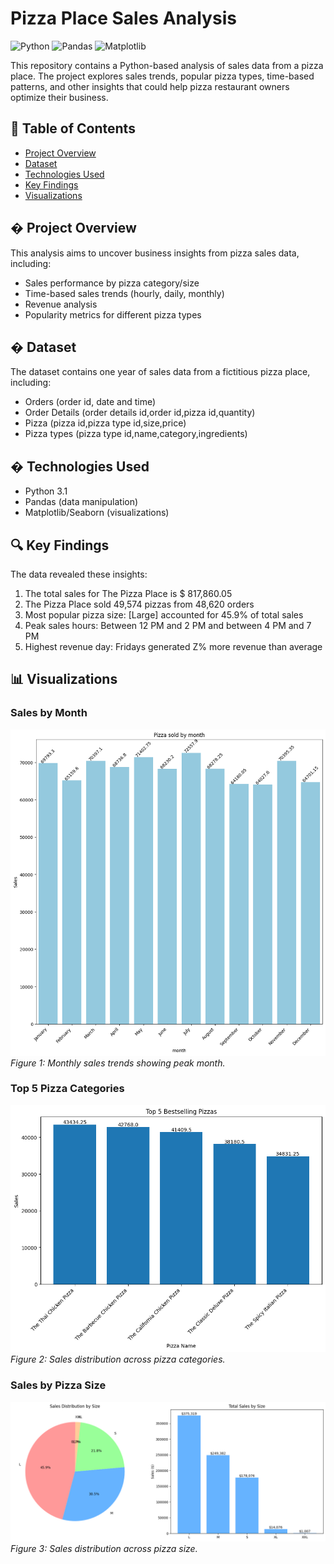 # Pizza Place Sales Analysis

![Python](https://img.shields.io/badge/Python-3.x-blue.svg)
![Pandas](https://img.shields.io/badge/Pandas-1.x-orange.svg)
![Matplotlib](https://img.shields.io/badge/Matplotlib-3.x-green.svg)

This repository contains a Python-based analysis of sales data from a pizza place. The project explores sales trends, popular pizza types, time-based patterns, and other insights that could help pizza restaurant owners optimize their business.

## 📌 Table of Contents
- [Project Overview](#project-overview)
- [Dataset](#dataset)
- [Technologies Used](#technologies-used)
- [Key Findings](#key-findings)
- [Visualizations](#visualizations)

## � Project Overview
This analysis aims to uncover business insights from pizza sales data, including:
- Sales performance by pizza category/size
- Time-based sales trends (hourly, daily, monthly)
- Revenue analysis
- Popularity metrics for different pizza types

## � Dataset
The dataset contains one year of sales data from a fictitious pizza place, including:
- Orders (order id, date and time)
- Order Details (order details id,order id,pizza id,quantity)
- Pizza (pizza id,pizza type id,size,price)
- Pizza types (pizza type id,name,category,ingredients)

## � Technologies Used
- Python 3.1
- Pandas (data manipulation)
- Matplotlib/Seaborn (visualizations)

## 🔍 Key Findings
The data revealed these insights:
1. The total sales for The Pizza Place is $ 817,860.05
2. The Pizza Place sold 49,574 pizzas from 48,620 orders
3. Most popular pizza size: [Large] accounted for 45.9% of total sales
4. Peak sales hours: Between 12 PM and 2 PM and between 4 PM and 7 PM
5. Highest revenue day: Fridays generated Z% more revenue than average

## 📊 Visualizations

### Sales by Month
![Sales by Month](images/Monthly_Pizza_Sales.png)  
*Figure 1: Monthly sales trends showing peak month.*

### Top 5 Pizza Categories
![Pizza Categories](images/5_Bestselling_Pizzas.png)  
*Figure 2: Sales distribution across pizza categories.*

### Sales by Pizza Size
![Pizza Sizes](images/Sales_by_pizza_size.png)  
*Figure 3: Sales distribution across pizza size.*


